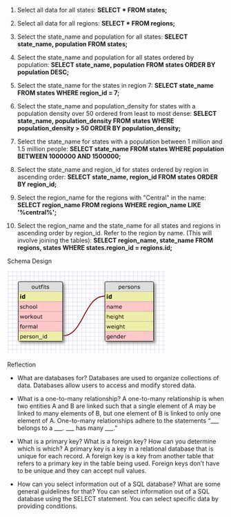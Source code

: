 1. Select all data for all states:
**SELECT * FROM states;**

2. Select all data for all regions:
**SELECT * FROM regions;**

3. Select the state_name and population for all states:
**SELECT state_name, population FROM states;**

4. Select the state_name and population for all states ordered by population:
**SELECT state_name, population FROM states
ORDER BY population DESC;**

5. Select the state_name for the states in region 7:
**SELECT state_name FROM states WHERE
region_id = 7;**

6. Select the state_name and population_density for states with a population density over 50 ordered from least to most dense:
**SELECT state_name, population_density FROM states WHERE
population_density > 50
ORDER BY population_density;**

7. Select the state_name for states with a population between 1 million and 1.5 million people:
**SELECT state_name FROM states WHERE
population BETWEEN 1000000 AND 1500000;**

8. Select the state_name and region_id for states ordered by region in ascending order:
**SELECT state_name, region_id FROM states
ORDER BY region_id;**

9. Select the region_name for the regions with "Central" in the name:
**SELECT region_name FROM regions WHERE
region_name LIKE '%central%';**

10. Select the region_name and the state_name for all states and regions in ascending order by region_id. Refer to the region by name. (This will involve joining the tables):
**SELECT region_name, state_name FROM regions, states WHERE
states.region_id = regions.id;**



Schema Design

![schema](outfits_schema.png)



Reflection
- What are databases for?
Databases are used to organize collections of data. Databases allow users to access and modify stored data.

- What is a one-to-many relationship?
A one-to-many relationship is when two entities A and B are linked such that a single element of A may be linked to many elements of B, but one element of B is linked to only one element of A. One-to-many relationships adhere to the statements “___ belongs to a ___. ___ has many ___.”

- What is a primary key? What is a foreign key? How can you determine which is which?
A primary key is a key in a relational database that is unique for each record. A foreign key is a key from another table that refers to a primary key in the table being used. Foreign keys don’t have to be unique and they can accept null values.

- How can you select information out of a SQL database? What are some general guidelines for that?
You can select information out of a SQL database using the SELECT statement. You can select specific data by providing conditions.
